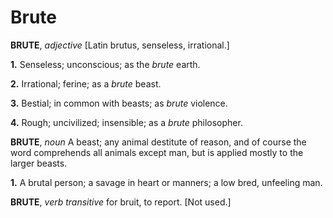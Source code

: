 # Brute

**BRUTE**, _adjective_ \[Latin brutus, senseless, irrational.\]

**1.** Senseless; unconscious; as the _brute_ earth.

**2.** Irrational; ferine; as a _brute_ beast.

**3.** Bestial; in common with beasts; as _brute_ violence.

**4.** Rough; uncivilized; insensible; as a _brute_ philosopher.

**BRUTE**, _noun_ A beast; any animal destitute of reason, and of course the word comprehends all animals except man, but is applied mostly to the larger beasts.

**1.** A brutal person; a savage in heart or manners; a low bred, unfeeling man.

**BRUTE**, _verb transitive_ for bruit, to report. \[Not used.\]